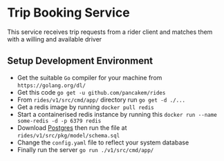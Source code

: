 # Trip Booking Service 

This service receives trip requests from a rider client and matches them with a 
willing and available driver

## Setup Development Environment

* Get the suitable `Go` compiler for your machine from `https://golang.org/dl/`
* Get this code `go get -u github.com/pancakem/rides` 
* From `rides/v1/src/cmd/app/` directory run `go get -d ./...`
* Get a redis image by running `docker pull redis`
* Start a containerised redis instance by running this `docker run --name some-redis -d -p 6379 redis`
* Download [Postgres](https://www.postgresql.org/download/) then run the file at `rides/v1/src/pkg/model/schema.sql`
* Change the `config.yaml` file to reflect your system database
* Finally run the server `go run ./v1/src/cmd/app/`
